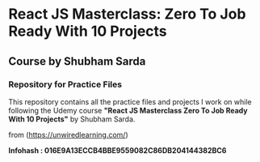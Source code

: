 # React JS Masterclass: Zero To Job Ready With 10 Projects

## Course by Shubham Sarda

### Repository for Practice Files

This repository contains all the practice files and projects I work on while following the Udemy course **"React JS Masterclass Zero To Job Ready With 10 Projects"** by Shubham Sarda. 

from (https://unwiredlearning.com/) 

**Infohash : 016E9A13ECCB4BBE9559082C86DB204144382BC6**

